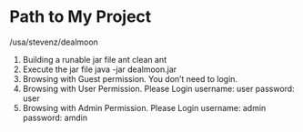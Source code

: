 # Path to My Project
  /usa/stevenz/dealmoon
1. Building a runable jar file
   ant clean
   ant
2. Execute the jar file
   java -jar dealmoon.jar
3. Browsing with Guest permission.
   You don’t need to login.
4. Browsing with User Permission.
   Please Login
   username: user
   password: user
5. Browsing with Admin Permission.
   Please Login
   username: admin
   password: amdin